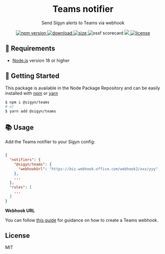 <p align="center"><h1 align="center">
  Teams notifier
</h1></p>

<p align="center">
  Send Sigyn alerts to Teams via webhook
</p>

<p align="center">
  <a href="https://github.com/MyUnisoft/sigyn/src/teams">
    <img src="https://img.shields.io/github/package-json/v/sigyn/teams?style=for-the-badge" alt="npm version">
  </a>
   <a href="https://github.com/MyUnisoft/sigyn/tree/main/src/teams">
    <img src="https://img.shields.io/npm/dw/@sigyn/discord?style=for-the-badge" alt="download">
  </a>
  <a href="https://github.com/MyUnisoft/sigyn/src/teams">
    <img src="https://img.shields.io/bundlephobia/min/@sigyn/teams?style=for-the-badge" alt="size">
  </a>
    <img src="https://api.securityscorecards.dev/projects/github.com/MyUnisoft/sigyn/badge?style=for-the-badge" alt="ossf scorecard">
  </a>
  <a href="https://github.com/MyUnisoft/sigyn/tree/main/src/teams">
    <img src="https://img.shields.io/github/actions/workflow/status/MyUnisoft/sigyn/teams.yml?style=for-the-badge">
  </a>
  <a href="https://github.com/MyUnisoft/sigyn/tree/main/src/LICENSE">
    <img src="https://img.shields.io/github/license/MyUnisoft/sigyn?style=for-the-badge" alt="license">
  </a>
</p>

## 🚧 Requirements

- [Node.js](https://nodejs.org/en/) version 18 or higher

## 🚀 Getting Started

This package is available in the Node Package Repository and can be easily installed with [npm](https://doc.npmjs.com/getting-started/what-is-npm) or [yarn](https://yarnpkg.com)

```bash
$ npm i @sigyn/teams
# or
$ yarn add @sigyn/teams
```

## 📚 Usage

Add the Teams notifier to your Sigyn config:

```json

{
  "notifiers": {
    "@sigyn/teams": {
      "webhookUrl": "https://biz.webhook.office.com/webhook2/xxx/yyy"
    },
    ...
  },
  "rules": [
    ...
  ]
}
```

**Webhook URL**

You can follow [this guide](https://learn.microsoft.com/en-us/microsoftteams/platform/webhooks-and-connectors/how-to/add-incoming-webhook?tabs=dotnet#create-incoming-webhooks-1s) for guidance on how to create a Teams webhook.

## License
MIT
